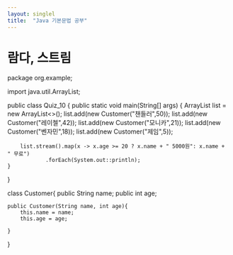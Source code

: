 ```yaml
---
layout: singlel
title:  "Java 기본문법 공부"
---
```


# 람다, 스트림

package org.example;

import java.util.ArrayList;

public class Quiz_10 {
    public static void main(String[] args) {
        ArrayList<Customer> list = new ArrayList<>();
        list.add(new Customer("챈들러",50));
        list.add(new Customer("레이첼",42));
        list.add(new Customer("모니카",21));
        list.add(new Customer("벤자민",18));
        list.add(new Customer("제임",5));

        list.stream().map(x -> x.age >= 20 ? x.name + " 5000원": x.name + " 무료")
                .forEach(System.out::println);
    }
}

class Customer{
    public String name;
    public int age;

    public Customer(String name, int age){
        this.name = name;
        this.age = age;

    }
}
